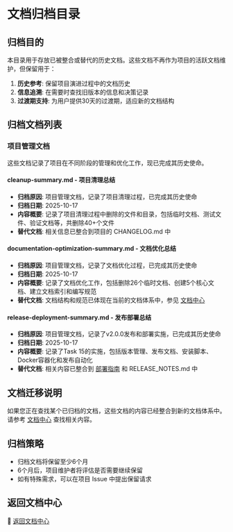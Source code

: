 # 文档归档目录

## 归档目的

本目录用于存放已被整合或替代的历史文档。这些文档不再作为项目的活跃文档维护，但保留用于：

1. **历史参考**: 保留项目演进过程中的文档历史
2. **信息追溯**: 在需要时查找旧版本的信息和决策记录
3. **过渡期支持**: 为用户提供30天的过渡期，适应新的文档结构

## 归档文档列表

### 项目管理文档

这些文档记录了项目在不同阶段的管理和优化工作，现已完成其历史使命。

#### cleanup-summary.md - 项目清理总结
- **归档原因**: 项目管理文档，记录了项目清理过程，已完成其历史使命
- **归档日期**: 2025-10-17
- **内容概要**: 记录了项目清理过程中删除的文件和目录，包括临时文档、测试文件、验证文档等，共删除40+个文件
- **替代文档**: 相关信息已整合到项目的 CHANGELOG.md 中

#### documentation-optimization-summary.md - 文档优化总结
- **归档原因**: 项目管理文档，记录了文档优化过程，已完成其历史使命
- **归档日期**: 2025-10-17
- **内容概要**: 记录了文档优化工作，包括删除26个临时文档、创建5个核心文档、建立文档索引和编写规范
- **替代文档**: 文档结构和规范已体现在当前的文档体系中，参见 [文档中心](../README.md)

#### release-deployment-summary.md - 发布部署总结
- **归档原因**: 项目管理文档，记录了v2.0.0发布和部署实施，已完成其历史使命
- **归档日期**: 2025-10-17
- **内容概要**: 记录了Task 15的实施，包括版本管理、发布文档、安装脚本、Docker容器化和发布自动化
- **替代文档**: 相关内容已整合到 [部署指南](../deployment-guide.md) 和 RELEASE_NOTES.md 中

## 文档迁移说明

如果您正在查找某个已归档的文档，这些文档的内容已经整合到新的文档体系中。请参考 [文档中心](../README.md) 查找相关内容。

## 归档策略

- 归档文档将保留至少6个月
- 6个月后，项目维护者将评估是否需要继续保留
- 如有特殊需求，可以在项目 Issue 中提出保留请求

## 返回文档中心

📍 [返回文档中心](../README.md)
